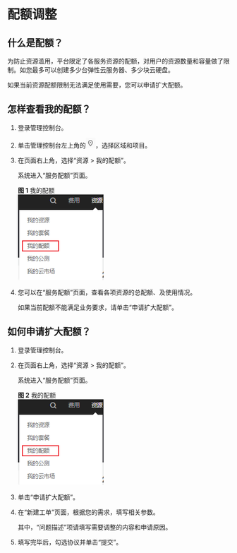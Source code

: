 # 配额调整<a name="ZH-CN_TOPIC_0154940152"></a>

## 什么是配额？<a name="section102291042164212"></a>

为防止资源滥用，平台限定了各服务资源的配额，对用户的资源数量和容量做了限制。如您最多可以创建多少台弹性云服务器、多少块云硬盘。

如果当前资源配额限制无法满足使用需要，您可以申请扩大配额。

## 怎样查看我的配额？<a name="section07760615438"></a>

1.  登录管理控制台。
2.  单击管理控制台左上角的![](figures/icon-region-12.png)，选择区域和项目。
3.  在页面右上角，选择“资源 \> 我的配额”。

    系统进入“服务配额”页面。

    **图 1**  我的配额<a name="zh-cn_topic_0040259342_fig42735301084"></a>  
    ![](figures/我的配额.png "我的配额")

4.  您可以在“服务配额”页面，查看各项资源的总配额、及使用情况。

    如果当前配额不能满足业务要求，请单击“申请扩大配额”。


## 如何申请扩大配额？<a name="section18536123011437"></a>

1.  登录管理控制台。
2.  在页面右上角，选择“资源 \> 我的配额”。

    系统进入“服务配额”页面。

    **图 2**  我的配额<a name="zh-cn_topic_0040259342_fig795613181378"></a>  
    ![](figures/我的配额.png "我的配额")

3.  单击“申请扩大配额”。
4.  在“新建工单”页面，根据您的需求，填写相关参数。

    其中，“问题描述”项请填写需要调整的内容和申请原因。

5.  填写完毕后，勾选协议并单击“提交”。

